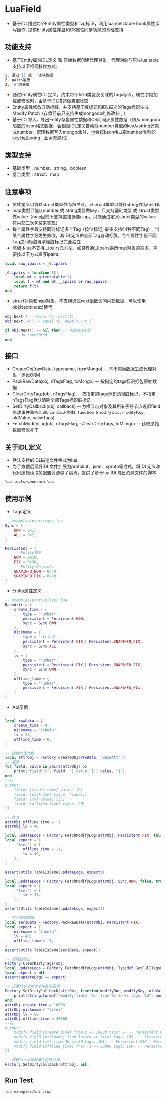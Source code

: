 # LuaField
* 基于IDL描述每个Entity属性类型和Tag标识，利用lua metatable hook属性读写操作, 提供Entity属性存盘和CS属性同步功能的基础支持

## 功能支持
* 基于Entity属性IDL定义 和 原始数据创建代理对象，代理对象与原生lua table支持以下相同操作方式:
```bash
1. 通过'[]'或'.'读写数据
2. pairs遍历
3. '#'取长度
```
* 通过Entity属性IDL定义，约束每个field类型及关联的Tags标识，属性字段加载或修改时，会基于IDL描述做类型检查
* Entity属性修改自动标脏，并支持基于脏标记和IDL描述的Tags标识生成Modify Patch（存盘目前只支持生成mongodb的修改补丁）
* 基于IDL导入、导出Entity存盘属性数据和CS间同步属性数据（如从mongodb加载的bson格式数据，会根据IDL定义自动将number类型的key从string还原成number，同理数据写入mongodb时，也会按bson格式把number类型的key转成string，业务无感知）

## 类型支持
* 基础类型：number、string、boolean
* 复合类型：struct、map

## 注意事项
* 属性定义只能以struct类型作为根节点，且struct类型只能以string作为field名
* map类型只能以number 或 string类型做key，只支持基础类型 或 struct类型做value（map目前不支持直接嵌套map，只能通过定义struct类型的value，在内部二次包装来实现）
* 每个属性字段支持同时标记多个Tag（按位标记, 最多支持64种不同Tag）, 当某个属性字段发生修改，其IDL定义的全部Tag自动标脏，每个属性字段不同Tag之间标脏与清理脏标记完全独立
* 高版本lua不支持__ipairs元方法，如果有通过ipairs遍历map对象的需求，需要按以下方式重写ipairs:
```lua
local raw_ipairs = _G.ipairs

_G.ipairs = function (t)
	local mt = getmetatable(t)
	local f = mt and mt.__ipairs or raw_ipairs
	return f(t)
end
```
* struct对象和map对象，不支持通过next函数访问内部数据，可以使用obj:Next(index)替代:
```lua
obj:Next() -- equal to `next(t)`
obj:Next('x') -- equal to `next(t, 'x')`

if obj:Next() ~= nil then -- 判断obj非空
	-- do something
end
```

## 接口
* CreateObj(rawData, typename, fromMongo) -- 基于原始数据生成代理对象，类似ORM
* PackRawData(obj, nTagsFlag, toMongo)    -- 按指定的tags标识打包原始数据
* ClearDirtyTags(obj, nTagsFlag)          -- 按指定的tags标识清理脏标记，不指定nTagsFlag默认清除全部Tags标识脏标记
* SetDirtyCallback(obj, callback)         -- 为根节点对象及其所有子孙节点设置field修改事件监听回调. callback参数: function (modifyDoc, modifyKey, oldValue, valueTags)
* FetchModifyLog(obj, nTagsFlag, isClearDirtyTags, toMongo) -- 获取原始数据修改补丁

## 关于IDL定义
* 默认支持的IDL描述文件格式为lua
* 为了方便后续将IDL文件扩展为protobuf、json、sproto等格式，将IDL定义和代码逻辑读取的配置资源做了隔离，提供了基于lua IDL导出资源文件的脚本
```bash
lua tools/generate.lua
```

## 使用示例
* Tags定义
```lua
-- examples/proto/tags.lua
Sync = {
	OWN = 0x1,
	ALL = 0x2,
}

Persistent = {
	-- Entity数据
	NOW = 0x10,
	FIX = 0x20,
	-- Entity Snapinfo
	SNAPINFO_NOW = 0X40,
	SNAPINFO_FIX = 0x80,
}
```
* Entity属性定义
```lua
-- examples/proto/player.lua
BaseAttr = {
	create_time = {
		type = "number",
		persistent = Persistent.NOW,
		sync = Sync.OWN,
	},
	nickname = {
		type = "string",
		persistent = Persistent.FIX | Persistent.SNAPINFO_FIX,
		sync = Sync.ALL,
	},
	lv = {
		type = "number",
		persistent = Persistent.FIX | Persistent.SNAPINFO_FIX,
		sync = Sync.OWN,
	},
	offline_time = {
		type = "number",
		persistent = Persistent.FIX | Persistent.SNAPINFO_FIX,
	}
}
```
* Api示例
```lua

local rawData = {
	create_time = 0,
	nickname = "lakefu",
	lv = 35,
	offline_time = 0,
}

-- 创建代理对象
local attrObj = Factory.CreateObj(rawData, "BaseAttr")
-- 遍历
for field, value in pairs(attrObj) do
	print("field: [", field, "] value: [", value, "]")
end
--[[
Output:
	field: [create_time] value: [0]
	field: [nickname] value: [lakefu]
	field: [lv] value: [35]
	field: [offline_time] value: [0]
]]

-- 修改
attrObj.offline_time = -1
attrObj.lv = 40

local updateLogs = Factory.FetchModifyLog(attrObj, Persistent.FIX, false, true)
local expect = {
	["$set"] = {
		offline_time = -1,
		lv = 40,
	},
}

assert(Utils.TableIsSame(updateLogs, expect))

local updateLogs = Factory.FetchModifyLog(attrObj, Sync.OWN, false, true)
local expect = {
	["$set"] = {
		lv = 40,
	},
}
assert(Utils.TableIsSame(updateLogs, expect))

-- 打包原始数据
local seriData = Factory.PackRawData(attrObj, Persistent.FIX)
local expect = {
	nickname = "lakefu",
	lv = 40,
	offline_time = -1,
}
assert(Utils.TableIsSame(seriData, expect))

-- 清理脏标记
Factory.ClearDirtyTags(obj)
local updateLogs = Factory.FetchModifyLog(attrObj, Typedef.GetFullTagsFlag(), false, true)
local expect = nil
assert(updateLogs == expect)

-- 设置field修改事件监听回调
Factory.SetDirtyCallback(attrObj, function(modifyDoc, modifyKey, oldVal, tagsFlag)
	print(string.format("modify field [%s] from %s => %s tags: %d", modifyKey, oldVal, modifyDoc[modifyKey], tagsFlag))
end)
attrObj.create_time = 10000
attrObj.nickname = "lilei"
attrObj.lv = 80
attrObj.offline_time = 30000
--[[
Output:
	modify field [create_time] from 0 => 10000 tags: 17 -- Persistent.NOW | Sync.OWN
	modify field [nickname] from lakefu => lilei tags: 162, -- Persistent.FIX | Persistent.SNAPINFO_FIX | Sync.ALL
	modify field [lv] from 40 => 80 tags: 161, -- Persistent.FIX | Persistent.SNAPINFO_FIX | Sync.OWN
	modify field [offline_time] from -1 => 30000 tags: 160, -- Persistent.FIX | Persistent.SNAPINFO_FIX
]]

-- 清理field修改事件监听回调
Factory.SetDirtyCallback(attrObj, nil)
```

## Run Test
```bash
lua examples/main.lua
```
